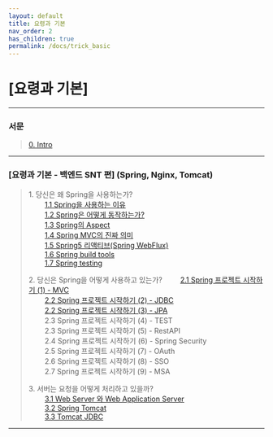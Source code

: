 ```yaml
---
layout: default
title: 요령과 기본
nav_order: 2
has_children: true
permalink: /docs/trick_basic
---
```


# [요령과 기본]

---
### 서문
> [0. Intro](https://taes-k.github.io/docs/trick_basic/0_intro/)

--- 

### [요령과 기본 - 백엔드 SNT 편]  (Spring, Nginx, Tomcat)  

> 1\. 당신은 왜 Spring을 사용하는가?   
> &nbsp;&nbsp;&nbsp;&nbsp;&nbsp;&nbsp;&nbsp;&nbsp;[1.1 Spring을 사용하는 이유 ](https://taes-k.github.io/docs/trick_basic/1_1_why_spring/)   
> &nbsp;&nbsp;&nbsp;&nbsp;&nbsp;&nbsp;&nbsp;&nbsp;[1.2 Spring은 어떻게 동작하는가?  ](https://taes-k.github.io/docs/trick_basic/1_2_how_spring_work/)  
> &nbsp;&nbsp;&nbsp;&nbsp;&nbsp;&nbsp;&nbsp;&nbsp;[1.3 Spring의 Aspect   ](https://taes-k.github.io/docs/trick_basic/1_3_spring_aop/)  
> &nbsp;&nbsp;&nbsp;&nbsp;&nbsp;&nbsp;&nbsp;&nbsp;[1.4 Spring MVC의 진짜 의미   ](https://taes-k.github.io/docs/trick_basic/1_4_about_spring_mvc/)  
> &nbsp;&nbsp;&nbsp;&nbsp;&nbsp;&nbsp;&nbsp;&nbsp;[1.5 Spring5 리액티브(Spring WebFlux)](https://taes-k.github.io/docs/trick_basic/1_5_about_spring_reactive/)  
> &nbsp;&nbsp;&nbsp;&nbsp;&nbsp;&nbsp;&nbsp;&nbsp;[1.6 Spring build tools](https://taes-k.github.io/docs/trick_basic/1_6_spring_build_tools/)    
> &nbsp;&nbsp;&nbsp;&nbsp;&nbsp;&nbsp;&nbsp;&nbsp;[1.7 Spring testing](https://taes-k.github.io/docs/trick_basic/1_7_spring_testing/)    
>   
> 2\. 당신은 Spring을 어떻게 사용하고 있는가?
> &nbsp;&nbsp;&nbsp;&nbsp;&nbsp;&nbsp;&nbsp;&nbsp;[2.1 Spring 프로젝트 시작하기 (1) - MVC](https://taes-k.github.io/docs/trick_basic/2_1_spring_start_1_mvc/)    
> &nbsp;&nbsp;&nbsp;&nbsp;&nbsp;&nbsp;&nbsp;&nbsp;[2.2 Spring 프로젝트 시작하기 (2) - JDBC](https://taes-k.github.io/docs/trick_basic/2_2_spring_start_2_jdbc/)  
> &nbsp;&nbsp;&nbsp;&nbsp;&nbsp;&nbsp;&nbsp;&nbsp;[2.2 Spring 프로젝트 시작하기 (3) - JPA](https://taes-k.github.io/docs/trick_basic/2_2_spring_start_3_jpa/)  
> &nbsp;&nbsp;&nbsp;&nbsp;&nbsp;&nbsp;&nbsp;&nbsp;2.3 Spring 프로젝트 시작하기 (4) - TEST   
> &nbsp;&nbsp;&nbsp;&nbsp;&nbsp;&nbsp;&nbsp;&nbsp;2.3 Spring 프로젝트 시작하기 (5) - RestAPI  
> &nbsp;&nbsp;&nbsp;&nbsp;&nbsp;&nbsp;&nbsp;&nbsp;2.4 Spring 프로젝트 시작하기 (6) - Spring Security  
> &nbsp;&nbsp;&nbsp;&nbsp;&nbsp;&nbsp;&nbsp;&nbsp;2.5 Spring 프로젝트 시작하기 (7) - OAuth  
> &nbsp;&nbsp;&nbsp;&nbsp;&nbsp;&nbsp;&nbsp;&nbsp;2.6 Spring 프로젝트 시작하기 (8) - SSO  
> &nbsp;&nbsp;&nbsp;&nbsp;&nbsp;&nbsp;&nbsp;&nbsp;2.7 Spring 프로젝트 시작하기 (9) - MSA
>   
> 3\. 서버는 요청을 어떻게 처리하고 있을까?  
> &nbsp;&nbsp;&nbsp;&nbsp;&nbsp;&nbsp;&nbsp;&nbsp;[3.1 Web Server 와 Web Application Server](https://taes-k.github.io/docs/trick_basic/3_1_webserver/)   
> &nbsp;&nbsp;&nbsp;&nbsp;&nbsp;&nbsp;&nbsp;&nbsp;[3.2 Spring Tomcat](https://taes-k.github.io/docs/trick_basic/3_2_spring_tomcat/)  
> &nbsp;&nbsp;&nbsp;&nbsp;&nbsp;&nbsp;&nbsp;&nbsp;[3.3 Tomcat JDBC](https://taes-k.github.io/docs/trick_basic/3_3_tomcat_JDBC/)  

---

